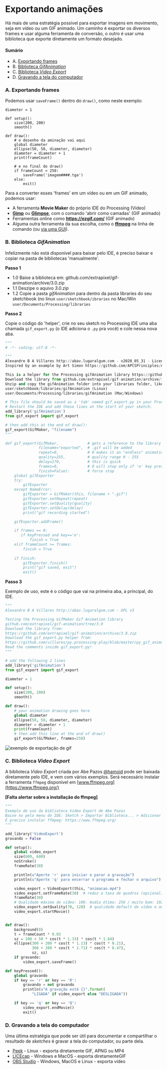 # Exportando animações

Há mais de uma estratégia possível para exportar imagens em movimento, seja em vídeo ou um GIF animado. Um caminho é exportar os diversos frames e usar alguma ferramenta de conversão, o outro é usar uma biblioteca que exporte diretamente um formato desejado.

#### Sumário

- A. [Exportando frames](#a-exportando-frames)
- B. [Biblioteca *GifAnimation*](#b-biblioteca-gifanimation)
- C. [Biblioteca *Video Export*](#c-biblioteca-video-export)
- D. [Gravando a tela do computador](#d-gravando-a-tela-do-computador)

### A. Exportando frames

Podemos usar `saveFrame()` dentro do `draw()`, como neste exemplo:

```pyde
diameter = 1

def setup():
    size(200, 200)
    smooth()

def draw():
    # o desenho da aminação vai aqui
    global diameter
    ellipse(50, 50, diameter, diameter)
    diameter = diameter + 1
    print(frameCount)
    
    # e no final do draw()
    if frameCount < 250:
        saveFrame('imagem####.tga')
    else:
        exit()
```
Para a converter esses 'frames' em um vídeo ou em um GIF animado, podemos usar:
- A ferramenta **Movie Maker** do próprio IDE do Processing (Vídeo)
- [**Gimp**](https://gimp.org) ou [**Glimpse**](http://https://glimpse-editor.org/), com o comando 'abrir como camadas' (GIF animado)
- Ferramentas online como **https://ezgif.com/** (GIF animado)
- Alguma outra ferramenta da sua escolha, como o [**ffmpeg**](http//www.ffmpeg.org) na linha de comando (ou [via uma GUI](https://github.com/amiaopensource/ffmpeg-amia-wiki/wiki/3%29-Graphical-User-Interface-Applications-using-FFmpeg)).

### B. Biblioteca *GifAnimation*
    
Infelizmente não está disponível para baixar pelo IDE, é preciso baixar e copiar na pasta de bibliotecas 'manualmente'.

**Passo 1**
- 1.0 Baixe a biblioteca em: github.com/extrapixel/gif-animation/archive/3.0.zip
- 1.1 Deszipe o aquivo *3.0.zip*
- 1.2 Copie a pasta *gifAnimation* para dentro da pasta libraries do seu sketchbook (no linux `user/sketchbook/ibraries` no Mac/Win `user/Documents/Processing/libraries`

**Passo 2** 

Copie o código do 'helper', crie no seu sketch no Processing IDE uma aba chamada `gif_export.py` (o IDE adiciona o `.py` pra você) e cole nessa nova aba.

```python
"""
# -*- coding: utf-8 -*-

"""
Alexandre B A Villares http://abav.lugaralgum.com - v2020_05_31 - Licensed under GPL v3
Inspired by an example by Art Simon https://github.com/APCSPrinciples/AnimatedGIF/

This is a helper for the Processing gifAnimation library https://github.com/extrapixel/gif-animation/tree/3.0
Download the library from github.com/extrapixel/gif-animation/archive/3.0.zip 
Unzip and copy the gifAnimation folder into your libraries folder, like shown below:
user/sketchbook/libraries/gifAnimation (Linux) 
user/Documents/Processing/libraries/gifAnimation (Mac/Windows) 

# This file should be saved as a 'tab' named gif_export.py in your Processing Python Mode sketch
# Restart the IDE and add these lines at the start of your sketch:
add_library('gifAnimation')
from gif_export import gif_export

# then add this at the end of draw():
gif_export(GifMaker, "filename")
"""

def gif_export(GifMaker,             # gets a reference to the library
               filename="exported",  # .gif will be added
               repeat=0,             # 0 makes it an "endless" animation
               quality=255,          # quality range 0 - 255
               delay=170,            # this is quick
               frames=0,             # 0 will stop only if 'e' key pressed
               finish=False):        # force stop
    global gifExporter
    try:
        gifExporter
    except NameError:
        gifExporter = GifMaker(this, filename + ".gif")
        gifExporter.setRepeat(repeat)
        gifExporter.setQuality(quality)
        gifExporter.setDelay(delay)
        print("gif recording started")

    gifExporter.addFrame()

    if frames == 0:
       if keyPressed and key=='e':
           finish = True
    elif frameCount >= frames:
        finish = True
                
    if finish:
        gifExporter.finish()
        print("gif saved, exit")
        exit()
```

**Passo 3**

Exemplo de uso, este é o código que vai na primeira aba, a principal, do IDE.

```python
"""
Alexandre B A Villares http://abav.lugaralgum.com - GPL v3 

Testing the Processing GifMaker Gif Animation library
github.com/extrapixel/gif-animation/tree/3.0
Download the library from:
https://github.com/extrapixel/gif-animation/archive/3.0.zip
Download the gif_export.py helper from:
https://github.com/villares/py.processing-play/blob/master/py_gif_animation_test/gif_export.py
Read the comments inside gif_export.py!
"""

# add the following 2 lines
add_library('gifAnimation')
from gif_export import gif_export

diameter = 1

def setup():
    size(200, 200)
    smooth()

def draw():
    # your animation drawing goes here
    global diameter
    ellipse(50, 50, diameter, diameter)
    diameter = diameter + 1
    print(frameCount)
    # then add this line at the end of draw()
    gif_export(GifMaker, frames=250)
```
    
![exemplo de exportação de gif](assets/exported.gif) 
    
### C. Biblioteca *Video Export*
    
A biblioteca *Video Export* criada por Abe Pazos [@hamoid](https://github.com/hamoid) pode ser baixada diretamente pelo IDE, e vem com vários exemplos. Será necessário instalar a ferramenta `ffmpeg` disponível em [www.ffmpeg.org](https://www.ffmpeg.org/)

**[Falta alertar sobre a installação do ffmpeg]**

```python
"""
Exemplo de uso da biblioteca Video Export de Abe Pazos
Baixe no pelo menu do IDE: Sketch > Importar Biblioteca... > Adicionar Biblioteca...
É preciso instalar ffmpeg: https://www.ffmpeg.org/
"""

add_library('VideoExport')
gravando = False

def setup():
    global video_export
    size(600, 600)
    noStroke()
    frameRate(30)

    println(u"Aperte 'r' para iniciar e parar a gravação")
    println(u"Aperte 'q' para encerrar o programa e fechar o arquivo")

    video_export = VideoExport(this, "animacao.mp4")
    video_export.setFrameRate(30)  # reduz a taxa de quadros (opcional)
    frameRate(30)
    # Qualidade máxima de vídeo: 100. Audio ótimo: 256 / muito bom: 192
    video_export.setQuality(70, 128)  # qualidade default de vídeo e audio
    video_export.startMovie()


def draw():
    background(0)
    t = frameCount * 0.03
    sz = 100 + 50 * cos(t * 1.33) * cos(t * 1.84)
    ellipse(300 + 200 * cos(t * 1.13) * cos(t * 0.21),
            300 + 200 * cos(t * 1.71) * cos(t * 0.47),
            sz, sz)
    if gravando:
        video_export.saveFrame()

def keyPressed():
    global gravando
    if key == 'r' or key == 'R':
        gravando = not gravando
        println(u"A gravação está {}".format(
            "LIGADA" if video_export else "DESLIGADA"))

    if key == 'q' or key == 'Q':
        video_export.endMovie()
        exit()

```
### D. Gravando a tela do computador

Uma última estratégia que pode ser útil para documentar e compartilhar o resultado de *sketches* é gravar a tela do computador, ou parte dela.

- [Peek](https://github.com/phw/peek) - Linux - exporta diretamente GIF, APNG ou MP4 
- [LICEcap](https://www.cockos.com/licecap/) - Windows e MacOS - exporta diretamenteGIF 
- [OBS Studio](https://obsproject.com/) - Windows, MacOS e Linux - exporta vídeo
